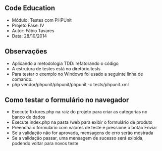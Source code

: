 Code Education
----
- Módulo: Testes com PHPUnit
- Projeto Fase: IV
- Autor: Fábio Tavares
- Data: 28/10/2014

Observações
----
- Aplicando a metodologia TDD: refatorando o código
- A estrutura de testes está no diretório tests
- Para testar o exemplo no Windows foi usado a seguinte linha de comando:
- php vendor/phpunit/phpunit/phpunit -c tests/phpunit.xml

Como testar o formulário no navegador
----
- Execute fixtures.php na raiz do projeto para criar as categorias no banco de dados
- Execute index.php na pasta /web para exibir o formulário de produto
- Preencha o formulário com valores de teste e pressione o botão Enviar
- Se a validação não for aprovada, mensagens de erro serão mostrada
- Se a validação passar, uma mensagem de sucesso será exibida, podendo voltar para novos teste